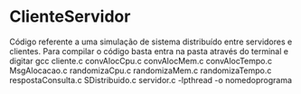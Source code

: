 # ClienteServidor
Código referente a uma simulação de sistema distribuído entre servidores e clientes.
Para compilar o código basta entra na pasta através do terminal e digitar
gcc cliente.c convAlocCpu.c convAlocMem.c convAlocTempo.c MsgAlocacao.c randomizaCpu.c randomizaMem.c randomizaTempo.c respostaConsulta.c SDistribuido.c servidor.c -lpthread -o nomedoprograma

